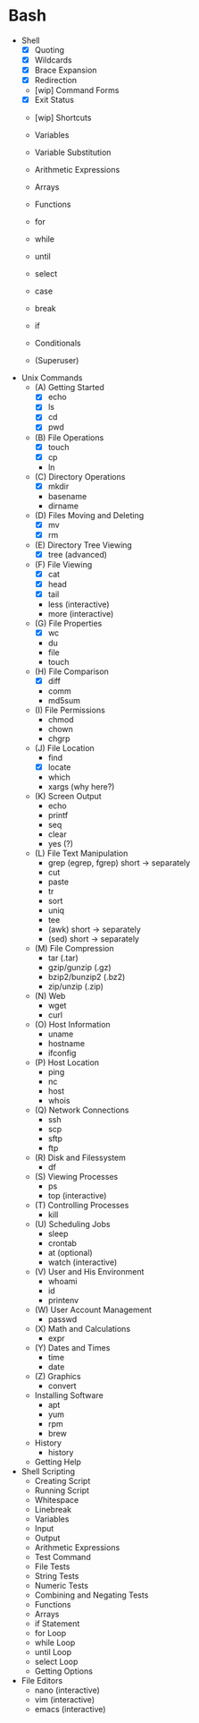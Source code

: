 # Bash

- Shell
  - [x] Quoting
  - [x] Wildcards
  - [x] Brace Expansion
  - [x] Redirection
  - [wip] Command Forms
  - [x] Exit Status
  - [wip] Shortcuts
  - Variables
  - Variable Substitution
  - Arithmetic Expressions
  - Arrays
  - Functions
  - for
  - while
  - until
  - select
  - case
  - break
  - if
  - Conditionals
  
  - (Superuser)
- Unix Commands
  - (A) Getting Started
    - [x] echo
    - [x] ls
    - [x] cd
    - [x] pwd
  - (B) File Operations
    - [x] touch
    - [x] cp
    - ln
  - (C) Directory Operations
    - [x] mkdir
    - basename
    - dirname 
  - (D) Files Moving and Deleting
    - [x] mv
    - [x] rm
  - (E) Directory Tree Viewing
    - [x] tree (advanced)
  - (F) File Viewing
    - [x] cat
    - [x] head
    - [x] tail
    - less (interactive)
    - more (interactive)
  - (G) File Properties
    - [x] wc
    - du
    - file
    - touch
  - (H) File Comparison 
    - [x] diff
    - comm
    - md5sum 
  - (I) File Permissions
    - chmod
    - chown
    - chgrp
  - (J) File Location
    - find
    - [x] locate
    - which
    - xargs (why here?)
  - (K) Screen Output
    - echo
    - printf
    - seq
    - clear
    - yes (?)
  - (L) File Text Manipulation
    - grep (egrep, fgrep) short -> separately 
    - cut
    - paste
    - tr
    - sort
    - uniq
    - tee
    - (awk) short -> separately 
    - (sed) short -> separately 
  - (M) File Compression
    - tar (.tar)
    - gzip/gunzip (.gz)
    - bzip2/bunzip2 (.bz2)
    - zip/unzip (.zip)
  - (N) Web
    - wget
    - curl
  - (O) Host Information
    - uname
    - hostname
    - ifconfig
  - (P) Host Location
    - ping
    - nc
    - host
    - whois
  - (Q) Network Connections
    - ssh
    - scp
    - sftp
    - ftp
  - (R) Disk and Filessystem
    - df
  - (S) Viewing Processes
    - ps
    - top (interactive)
  - (T) Controlling Processes
    - kill
  - (U) Scheduling Jobs
    - sleep
    - crontab
    - at (optional)
    - watch (interactive)
  - (V) User and His Environment
    - whoami
    - id
    - printenv
  - (W) User Account Management
    - passwd
  - (X) Math and Calculations
    - expr
  - (Y) Dates and Times
    - time
    - date
  - (Z) Graphics
    - convert
  - Installing Software
    - apt
    - yum
    - rpm
    - brew
  - History
    - history
  - Getting Help
- Shell Scripting
  - Creating Script
  - Running Script
  - Whitespace
  - Linebreak
  - Variables
  - Input
  - Output
  - Arithmetic Expressions
  - Test Command
  - File Tests
  - String Tests
  - Numeric Tests
  - Combining and Negating Tests
  - Functions
  - Arrays
  - if Statement
  - for Loop
  - while Loop
  - until Loop
  - select Loop
  - Getting Options
- File Editors
  - nano  (interactive)
  - vim   (interactive)
  - emacs (interactive)
   